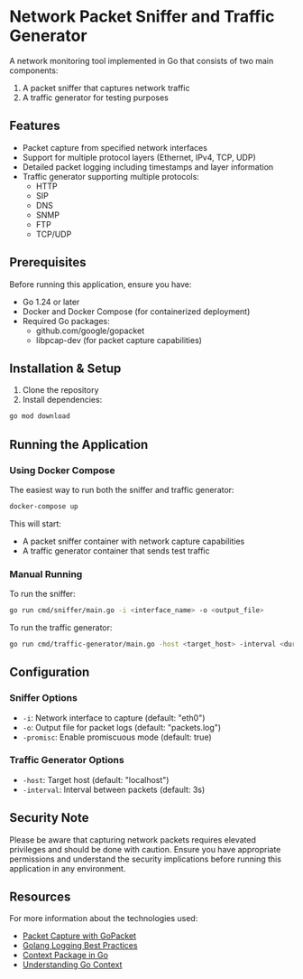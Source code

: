 # Network Packet Sniffer and Traffic Generator

A network monitoring tool implemented in Go that consists of two main components:
1. A packet sniffer that captures network traffic
2. A traffic generator for testing purposes

## Features

- Packet capture from specified network interfaces
- Support for multiple protocol layers (Ethernet, IPv4, TCP, UDP)
- Detailed packet logging including timestamps and layer information
- Traffic generator supporting multiple protocols:
  - HTTP
  - SIP
  - DNS
  - SNMP
  - FTP
  - TCP/UDP

## Prerequisites

Before running this application, ensure you have:

- Go 1.24 or later
- Docker and Docker Compose (for containerized deployment)
- Required Go packages:
  - github.com/google/gopacket
  - libpcap-dev (for packet capture capabilities)

## Installation & Setup

1. Clone the repository
2. Install dependencies:

```bash
go mod download
```

## Running the Application

### Using Docker Compose

The easiest way to run both the sniffer and traffic generator:

```bash
docker-compose up
```

This will start:
- A packet sniffer container with network capture capabilities
- A traffic generator container that sends test traffic

### Manual Running

To run the sniffer:
```bash
go run cmd/sniffer/main.go -i <interface_name> -o <output_file>
```

To run the traffic generator:
```bash
go run cmd/traffic-generator/main.go -host <target_host> -interval <duration>
```

## Configuration

### Sniffer Options
- `-i`: Network interface to capture (default: "eth0")
- `-o`: Output file for packet logs (default: "packets.log")
- `-promisc`: Enable promiscuous mode (default: true)

### Traffic Generator Options
- `-host`: Target host (default: "localhost")
- `-interval`: Interval between packets (default: 3s)

## Security Note

Please be aware that capturing network packets requires elevated privileges and should be done with caution. Ensure you have appropriate permissions and understand the security implications before running this application in any environment.

## Resources

For more information about the technologies used:

- [Packet Capture with GoPacket](https://www.devdungeon.com/content/packet-capture-injection-and-analysis-gopacket)
- [Golang Logging Best Practices](https://www.honeybadger.io/blog/golang-logging/)
- [Context Package in Go](https://www.digitalocean.com/community/tutorials/how-to-use-contexts-in-go)
- [Understanding Go Context](https://medium.com/rungo/understanding-the-context-package-b2e407a9cdae)
